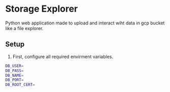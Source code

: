 # Storage Explorer

Python web application made to  upload and interact wiht data in gcp bucket like a file explorer.

## Setup

1. First, configure all required envirment variables.

```sh
DB_USER=
DB_PASS=
DB_NAME=
DB_PORT=
DB_ROOT_CERT=
```